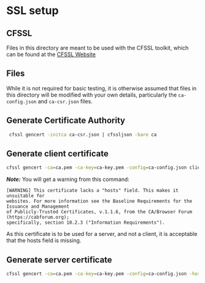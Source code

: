 # SSL setup

## CFSSL

Files in this directory are meant to be used with the CFSSL toolkit, which can be found at the [CFSSL Website](https://cfssl.org/)

## Files

While it is not required for basic testing, it is otherwise assumed that files in this directory will be modified with your own details, particularly the `ca-config.json` and `ca-csr.json` files. 

## Generate Certificate Authority

```sh
 cfssl gencert -initca ca-csr.json | cfssljson -bare ca
```

## Generate client certificate

```sh
cfssl gencert -ca=ca.pem -ca-key=ca-key.pem -config=ca-config.json client-csr.json | cfssljson -bare client
```
**_Note:_** You will get a warning from this command:

```
[WARNING] This certificate lacks a "hosts" field. This makes it unsuitable for
websites. For more information see the Baseline Requirements for the Issuance and Management
of Publicly-Trusted Certificates, v.1.1.6, from the CA/Browser Forum (https://cabforum.org);
specifically, section 10.2.3 ("Information Requirements").
```

As this certificate is to be used for a server, and not a client, it is acceptable that the hosts field is missing.

## Generate server certificate

```sh
cfssl gencert -ca=ca.pem -ca-key=ca-key.pem -config=ca-config.json -hostname=<your server hostname> server-csr.json | cfssljson -bare server
```